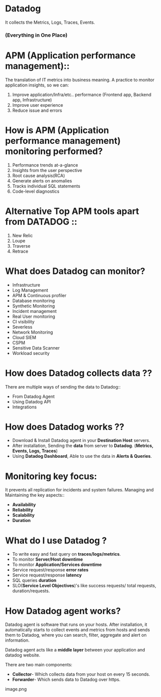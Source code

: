 # Datadog
It collects the Metrics, Logs, Traces, Events. 
### (Everything in One Place)


#   APM (Application performance management):: 
The translation of IT metrics into business meaning. A practice to monitor application insights, so we can:
1. Improve application/Infra/etc.. performance (Frontend app, Backend app, Infrastructure)
2. Improve user experience
3. Reduce issue and errors

# How is APM (Application performance management) monitoring performed?
1. Performance trends at-a-glance
2. Insights from the user perspective
3. Root cause analysis(RCA)
4. Generate alerts on anomalies
5. Tracks individual SQL statements
6. Code-level diagnostics
        
# Alternative Top APM tools apart from DATADOG ::
1. New Relic
2. Loupe
3. Traverse
4. Retrace

# What does Datadog can monitor?
* Infrastructure
* Log Management
* APM & Continuous profiler
* Database monitoring
* Synthetic Monitoring
* Incident management
* Real User monitoring
* CI visibility
* Severless
* Network Monitoring
* Cloud SIEM
* CSPM
* Sensitive Data Scanner
* Workload security

# How does Datadog collects data ??
There are multiple ways of sending the data to Datadog::
* From Datadog Agent
* Using Datadog API
* Integrations

# How does Datadog works ??

* Download & Install Datadog agent in your **Destination Host** servers.
* After installation, Sending the **data** from server to **Datadog**. (**Metrics, Events, Logs, Traces**)
* Using **Datadog Dashboard**, Able to use the data in **Alerts & Queries**.

# Monitoring key focus:
It prevents all replication for incidents and system failures. Managing and Maintaining the key aspects::
* **Availability**
* **Reliability**
* **Scalability**
* **Duration**

# What do I use Datadog ?
* To write easy and fast query on **traces/logs/metrics**.
* To monitor **Server/Host downtime**
* To monitor **Application/Services downtime**
* Service request/response **error rates**
* Service request/response **latency**
* SQL queries **duration**
* SLO(**Service Level Objectives**)'s like success requests/ total requests, duration/requests.

# How Datadog agent works?
Datadog agent is software that runs on your hosts. After installation, it automatically starts to collect events and metrics from hosts and sends them to Datadog, where you can search, filter, aggregate and alert on information.

Datadog agent acts like a **middle layer** between your application and datadog website.

There are two main components:
* **Collector**- Which collects data from your host on every 15 seconds.
* **Forwarder**- Which sends data to Datadog over https.

image.png
